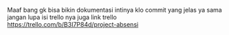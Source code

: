 Maaf bang gk bisa bikin dokumentasi
intinya klo commit yang jelas ya
sama jangan lupa isi trello nya juga 
link trello https://trello.com/b/B3I7P84d/project-absensi
